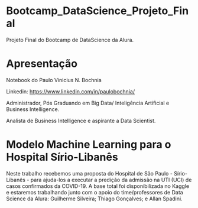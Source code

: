 # Bootcamp_DataScience_Projeto_Final
 Projeto Final do Bootcamp de DataScience da Alura.

# Apresentação
Notebook do Paulo Vinicius N. Bochnia

Linkedin: https://www.linkedin.com/in/paulobochnia/

Administrador, Pós Graduando em Big Data/ Inteligência Artificial e Business Intelligence.

Analista de Business Intelligence e aspirante a Data Scientist.

# Modelo Machine Learning para o Hospital Sírio-Libanês

Neste trabalho recebemos uma proposta do Hospital de São Paulo - Sírio-Libanês - para ajuda-los a executar a predição da admissão na UTI (UCI) de casos confirmados da COVID-19. A base total foi disponibilizada no Kaggle e estaremos trabalhando junto com o apoio do time/professores de Data Science da Alura: Guilherme Silveira; Thiago Gonçalves; e Allan Spadini.
